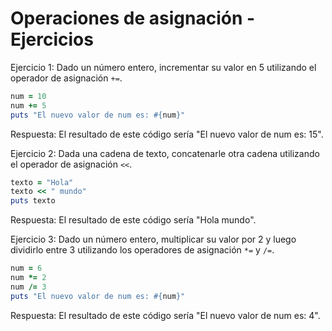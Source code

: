 # Operaciones de asignación - Ejercicios

Ejercicio 1: Dado un número entero, incrementar su valor en 5 utilizando el operador de asignación `+=`.

```ruby
num = 10
num += 5
puts "El nuevo valor de num es: #{num}"
```

Respuesta: El resultado de este código sería "El nuevo valor de num es: 15".

Ejercicio 2: Dada una cadena de texto, concatenarle otra cadena utilizando el operador de asignación `<<`.

```ruby
texto = "Hola"
texto << " mundo"
puts texto
```

Respuesta: El resultado de este código sería "Hola mundo".

Ejercicio 3: Dado un número entero, multiplicar su valor por 2 y luego dividirlo entre 3 utilizando los operadores de asignación `*=` y `/=`.

```ruby
num = 6
num *= 2
num /= 3
puts "El nuevo valor de num es: #{num}"
```

Respuesta: El resultado de este código sería "El nuevo valor de num es: 4".
